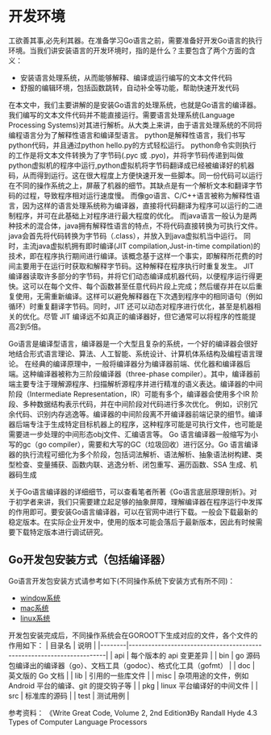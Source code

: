 # 开发环境


工欲善其事,必先利其器。在准备学习Go语言之前，需要准备好开发Go语言的执行环境。当我们讲安装语言的开发环境时，指的是什么？主要包含了两个方面的含义：
* 安装语言处理系统，从而能够解释、编译或运行编写的文本文件代码
* 舒服的编辑环境，包括函数跳转，自动补全等功能，帮助快速开发代码

在本文中，我们主要讲解的是安装Go语言的处理系统，也就是Go语言的编译器。
我们编写的文本文件代码并不能直接运行。需要语言处理系统(Language Processing Systems)对其进行解析。从大类上来讲，由于语言处理系统的不同将编程语言分为了解释性语言和编译型语言。
python是解释性语言，我们书写python代码，并且通过python hello.py的方式轻松运行。
python命令实则执行的工作是将文本文件转换为了字节码(.pyc 或 .pyo)，并将字节码传递到叫做python虚拟机的程序中运行,python虚拟机将字节码翻译成已经被编译好的机器码，从而得到运行。这在很大程度上方便快速开发一些脚本。同一份代码可以运行在不同的操作系统之上，屏蔽了机器的细节。其缺点是有一个解析文本和翻译字节码的过程，导致程序相对运行速度慢。
而像go语言、C/C++语言被称为解释性语言，因为这样的语言处理系统称为编译器，直接将代码翻译为程序可以运行的二进制程序，并可在此基础上对程序进行最大程度的优化。
而java语言一般认为是两种技术的混合体，java拥有解释性语言的特点，不将代码直接转换为可执行文件。java会首先将代码转换为字节码（.class），并放入到java虚拟机当中运行。
同时，主流java虚拟机拥有即时编译(JIT compilation,Just-in-time compilation)的技术，即在程序执行期间进行编译。该概念基于这样一个事实，即解释所花费的时间主要用于在运行时获取和解释字节码。这种解释在程序执行时重复发生。
JIT 编译器读取许多部分的字节码，并将它们动态编译成机器代码，以便程序运行得更快。这可以在每个文件、每个函数甚至任意代码片段上完成；然后缓存并在以后重复使用，无需重新编译。这样可以避免解释器在下次遇到程序中的相同语句（例如循环）时重复翻译字节码。同时，JIT 还可以动态对程序进行优化，甚至是机器相关的优化。尽管 JIT 编译远不如真正的编译器好，但它通常可以将程序的性能提高2到5倍。

Go语言是编译型语言，编译器是一个大型且复杂的系统，一个好的编译器会很好地结合形式语言理论、算法、人工智能、系统设计、计算机体系结构及编程语言理论。
在经典的编译原理中，一般将编译器分为编译器前端、优化器和编译器后端。这种编译器被称为三阶段编译器（three-phase compiler）。其中，编译器前端主要专注于理解源程序、扫描解析源程序并进行精准的语义表达。编译器的中间阶段（Intermediate Representation，IR）可能有多个，编译器会使用多个IR 阶段、多种数据结构表示代码，并在中间阶段对代码进行多次优化。
例如，识别冗余代码、识别内存逃逸等。编译器的中间阶段离不开编译器前端记录的细节。编译器后端专注于生成特定目标机器上的程序，这种程序可能是可执行文件，也可能是需要进一步处理的中间形态obj文件、汇编语言等。
Go 语言编译器一般缩写为小写的gc（go compiler），需要和大写的GC（垃圾回收）进行区分。Go 语言编译器的执行流程可细化为多个阶段，包括词法解析、语法解析、抽象语法树构建、类型检查、变量捕获、函数内联、逃逸分析、闭包重写、遍历函数、SSA 生成、机器码生成

关于Go语言编译器的详细细节，可以查看笔者所著《Go语言底层原理剖析》。对于初学者来讲，我们只需要建立起足够的抽象屏障，理解编译器在程序运行中发挥的作用即可。要安装Go语言编译器，可以在官网中进行下载。一般会下载最新的稳定版本。在实际企业开发中，使用的版本可能会落后于最新版本，因此有时候需要下载特定版本进行调试研究。

## Go开发包安装方式（包括编译器）
Go语言开发包安装方式请参考如下(不同操作系统下安装方式有所不同)：
* [window系统](https://github.com/dreamerjackson/cheatingInStudyGo/blob/master/article/3.1%20install-windows.md)
* [mac系统](https://github.com/dreamerjackson/cheatingInStudyGo/blob/master/article/3.2%20install-macOS.md)
* [linux系统](https://github.com/dreamerjackson/cheatingInStudyGo/blob/master/article/3.3%20install-linux.md)

开发包安装完成后，不同操作系统会在GOROOT下生成对应的文件，各个文件的作用如下：
| 目录名 | 说明                                                                  |
|--------|-----------------------------------------------------------------------|
| api    | 每个版本的 api 变更差异                                               |
| bin    | go 源码包编译出的编译器（go）、文档工具（godoc）、格式化工具（gofmt） |
| doc    | 英文版的 Go 文档                                                      |
| lib    | 引用的一些库文件                                                      |
| misc   | 杂项用途的文件，例如 Android 平台的编译、git 的提交钩子等             |
| pkg    | linux 平台编译好的中间文件                                          |
| src    | 标准库的源码                                                          |
| test   | 测试用例                                                              |



参考资料：
《Write Great Code, Volume 2, 2nd Edition》By Randall Hyde 4.3 Types of Computer Language Processors
